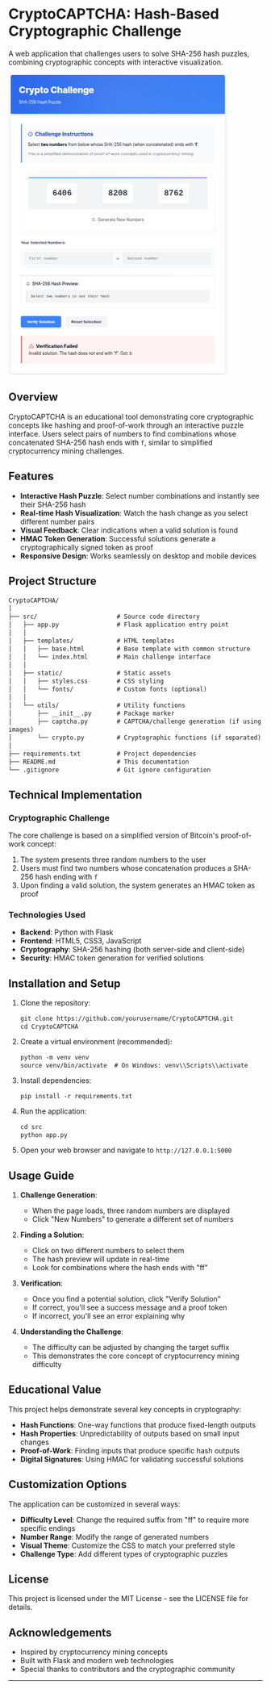 # CryptoCAPTCHA: Hash-Based Cryptographic Challenge

A web application that challenges users to solve SHA-256 hash puzzles, combining cryptographic concepts with interactive visualization.

![CryptoCAPTCHA Screenshot](src/static/image/CryptoCAPCHA.png)

## Overview

CryptoCAPTCHA is an educational tool demonstrating core cryptographic concepts like hashing and proof-of-work through an interactive puzzle interface. Users select pairs of numbers to find combinations whose concatenated SHA-256 hash ends with `f`, similar to simplified cryptocurrency mining challenges.

## Features

- **Interactive Hash Puzzle**: Select number combinations and instantly see their SHA-256 hash
- **Real-time Hash Visualization**: Watch the hash change as you select different number pairs
- **Visual Feedback**: Clear indications when a valid solution is found
- **HMAC Token Generation**: Successful solutions generate a cryptographically signed token as proof
- **Responsive Design**: Works seamlessly on desktop and mobile devices

## Project Structure

```
CryptoCAPTCHA/
│
├── src/                      # Source code directory
│   ├── app.py                # Flask application entry point
│   │
│   ├── templates/            # HTML templates
│   │   ├── base.html         # Base template with common structure
│   │   └── index.html        # Main challenge interface
│   │
│   ├── static/               # Static assets
│   │   ├── styles.css        # CSS styling
│   │   └── fonts/            # Custom fonts (optional)
│   │
│   └── utils/                # Utility functions
│       ├── __init__.py       # Package marker
│       ├── captcha.py        # CAPTCHA/challenge generation (if using images)
│       └── crypto.py         # Cryptographic functions (if separated)
│
├── requirements.txt          # Project dependencies
├── README.md                 # This documentation
└── .gitignore                # Git ignore configuration
```

## Technical Implementation

### Cryptographic Challenge

The core challenge is based on a simplified version of Bitcoin's proof-of-work concept:

1. The system presents three random numbers to the user
2. Users must find two numbers whose concatenation produces a SHA-256 hash ending with `f`
3. Upon finding a valid solution, the system generates an HMAC token as proof

### Technologies Used

- **Backend**: Python with Flask
- **Frontend**: HTML5, CSS3, JavaScript
- **Cryptography**: SHA-256 hashing (both server-side and client-side)
- **Security**: HMAC token generation for verified solutions

## Installation and Setup

1. Clone the repository:
   ```
   git clone https://github.com/yourusername/CryptoCAPTCHA.git
   cd CryptoCAPTCHA
   ```

2. Create a virtual environment (recommended):
   ```
   python -m venv venv
   source venv/bin/activate  # On Windows: venv\\Scripts\\activate
   ```

3. Install dependencies:
   ```
   pip install -r requirements.txt
   ```

4. Run the application:
   ```
   cd src
   python app.py
   ```

5. Open your web browser and navigate to `http://127.0.0.1:5000`

## Usage Guide

1. **Challenge Generation**:
   - When the page loads, three random numbers are displayed
   - Click "New Numbers" to generate a different set of numbers

2. **Finding a Solution**:
   - Click on two different numbers to select them
   - The hash preview will update in real-time
   - Look for combinations where the hash ends with "ff"

3. **Verification**:
   - Once you find a potential solution, click "Verify Solution"
   - If correct, you'll see a success message and a proof token
   - If incorrect, you'll see an error explaining why

4. **Understanding the Challenge**:
   - The difficulty can be adjusted by changing the target suffix
   - This demonstrates the core concept of cryptocurrency mining difficulty

## Educational Value

This project helps demonstrate several key concepts in cryptography:

- **Hash Functions**: One-way functions that produce fixed-length outputs
- **Hash Properties**: Unpredictability of outputs based on small input changes
- **Proof-of-Work**: Finding inputs that produce specific hash outputs
- **Digital Signatures**: Using HMAC for validating successful solutions

## Customization Options

The application can be customized in several ways:

- **Difficulty Level**: Change the required suffix from "ff" to require more specific endings
- **Number Range**: Modify the range of generated numbers
- **Visual Theme**: Customize the CSS to match your preferred style
- **Challenge Type**: Add different types of cryptographic puzzles

## License

This project is licensed under the MIT License - see the LICENSE file for details.

## Acknowledgements

- Inspired by cryptocurrency mining concepts
- Built with Flask and modern web technologies
- Special thanks to contributors and the cryptographic community

---